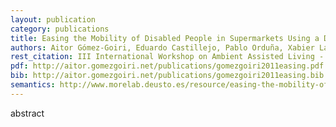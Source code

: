 ```yaml
--- 
layout: publication
category: publications
title: Easing the Mobility of Disabled People in Supermarkets Using a Distributed Solution
authors: Aitor Gómez-Goiri, Eduardo Castillejo, Pablo Orduña, Xabier Laiseca, Diego López-de-Ipiña, Sergio Fínez
rest_citation: III International Workshop on Ambient Assisted Living - <a href="http://mami.uclm.es/iwaal2011/" target="_blank">IWAAL 2011</a>. MÃ¡laga, Spain, June 2011.
pdf: http://aitor.gomezgoiri.net/publications/gomezgoiri2011easing.pdf
bib: http://aitor.gomezgoiri.net/publications/gomezgoiri2011easing.bib
semantics: http://www.morelab.deusto.es/resource/easing-the-mobility-of-disabled-people-in-supermarkets-using-a-distributed-solution
--- 
```


abstract